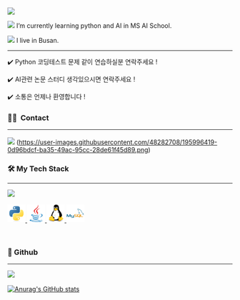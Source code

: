 <img src="https://capsule-render.vercel.app/api?type=wave&color=auto&height=300&section=header&text=Hoki%Nam&fontSize=90" align="center" width="1500px"/>


<p><img src="https://raw.githubusercontent.com/iampavangandhi/iampavangandhi/master/gifs/Hi.gif" width="30px"> I’m currently learning python and AI in MS AI School.</p>
<p><img src="https://raw.githubusercontent.com/iampavangandhi/iampavangandhi/master/gifs/Hi.gif" width="30px"> I live in Busan.</p>
<hr>
<p>✔️ Python 코딩테스트 문제 같이 연습하실분 연락주세요 !</p>
<p>✔️ AI관련 논문 스터디 생각있으시면 연락주세요 !</p>
<p>✔️ 소통은 언제나 환영합니다 !</p>

### 🤝🏻 &nbsp;Contact<hr>
<a href="mailto:skaghrl0@gmail.com"><img src="https://img.shields.io/badge/-skaghrl0@gmail.com-D14836?style=flat&logo=Gmail&logoColor=white"/></a>
<a herd="https://open.kakao.com/o/sidFV5He">(https://user-images.githubusercontent.com/48282708/195996419-0d96bdcf-ba35-49ac-95cc-28de61f45d89.png)


<h3>🛠 My Tech Stack</h3><hr>
<img src="https://img.shields.io/badge/Python-2496ED?style=flat&logo=#3776AB&logoColor=white"/>

<a href="https://www.python.org" target="_blank"> <img src="https://raw.githubusercontent.com/devicons/devicon/master/icons/python/python-original.svg" alt="python" width="40" height="40"/> </a>
<a href="https://www.java.com" target="_blank"> <img src="https://raw.githubusercontent.com/devicons/devicon/master/icons/java/java-original.svg" alt="java" width="40" height="40"/> </a>
<a href="https://www.linux.org/" target="_blank"> <img src="https://raw.githubusercontent.com/devicons/devicon/master/icons/linux/linux-original.svg" alt="linux" width="40" height="40"/> </a>
<a href="https://www.mysql.com/" target="_blank"> <img src="https://raw.githubusercontent.com/devicons/devicon/master/icons/mysql/mysql-original-wordmark.svg" alt="mysql" width="40" height="40"/> </a>

<br>
<h3>📜 Github</h3><hr>

<img src="https://github-readme-stats.vercel.app/api/top-langs/?username=NamHoKi&layout=compact&hide=python" />

[![Anurag's GitHub stats](https://github-readme-stats.vercel.app/api?username=NamHoKi&show_icons=true&theme=chartreuse-dark)](https://github.com//github-readme-stats)

<br>


<!--
**NamHoKi/NamHoKi** is a ✨ _special_ ✨ repository because its `README.md` (this file) appears on your GitHub profile.

Here are some ideas to get you started:

- 🔭 I’m currently working on ...
- 🌱 I’m currently learning ...
- 👯 I’m looking to collaborate on ...
- 🤔 I’m looking for help with ...
- 💬 Ask me about ...
- 📫 How to reach me: ...
- 😄 Pronouns: ...
- ⚡ Fun fact: ...
-->
